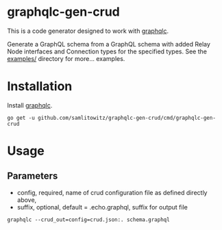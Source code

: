 # graphqlc-gen-crud

This is a code generator designed to work with [graphqlc](https://github.com/samlitowitz/graphqlc).

Generate a GraphQL schema from a GraphQL schema with added Relay Node interfaces and Connection types for the specified types.
See the [examples/](examples/) directory for more... examples.

# Installation
Install [graphqlc](https://github.com/samlitowitz/graphqlc).

`go get -u github.com/samlitowitz/graphqlc-gen-crud/cmd/graphqlc-gen-crud`

# Usage


## Parameters
  * config, required, name of crud configuration file as defined directly above,
  * suffix, optional, default = .echo.graphql, suffix for output file

`graphqlc --crud_out=config=crud.json:. schema.graphql`
  